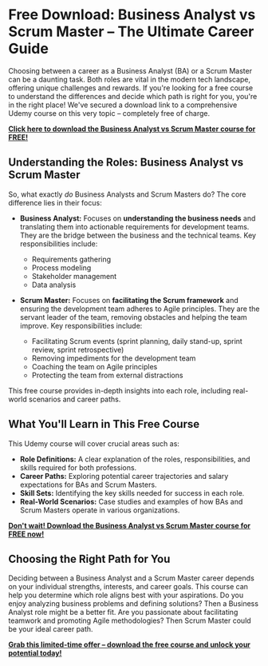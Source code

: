 # Free Download: Business Analyst vs Scrum Master – The Ultimate Career Guide

Choosing between a career as a Business Analyst (BA) or a Scrum Master can be a daunting task. Both roles are vital in the modern tech landscape, offering unique challenges and rewards. If you're looking for a free course to understand the differences and decide which path is right for you, you're in the right place! We've secured a download link to a comprehensive Udemy course on this very topic – completely free of charge.

[**Click here to download the Business Analyst vs Scrum Master course for FREE!**](https://udemywork.com/business-analyst-vs-scrum-master)

## Understanding the Roles: Business Analyst vs Scrum Master

So, what exactly *do* Business Analysts and Scrum Masters do? The core difference lies in their focus:

*   **Business Analyst:** Focuses on **understanding the business needs** and translating them into actionable requirements for development teams. They are the bridge between the business and the technical teams. Key responsibilities include:
    *   Requirements gathering
    *   Process modeling
    *   Stakeholder management
    *   Data analysis

*   **Scrum Master:** Focuses on **facilitating the Scrum framework** and ensuring the development team adheres to Agile principles. They are the servant leader of the team, removing obstacles and helping the team improve. Key responsibilities include:
    *   Facilitating Scrum events (sprint planning, daily stand-up, sprint review, sprint retrospective)
    *   Removing impediments for the development team
    *   Coaching the team on Agile principles
    *   Protecting the team from external distractions

This free course provides in-depth insights into each role, including real-world scenarios and career paths.

## What You'll Learn in This Free Course

This Udemy course will cover crucial areas such as:

*   **Role Definitions:** A clear explanation of the roles, responsibilities, and skills required for both professions.
*   **Career Paths:** Exploring potential career trajectories and salary expectations for BAs and Scrum Masters.
*   **Skill Sets:** Identifying the key skills needed for success in each role.
*   **Real-World Scenarios:** Case studies and examples of how BAs and Scrum Masters operate in various organizations.

[**Don't wait! Download the Business Analyst vs Scrum Master course for FREE now!**](https://udemywork.com/business-analyst-vs-scrum-master)

## Choosing the Right Path for You

Deciding between a Business Analyst and a Scrum Master career depends on your individual strengths, interests, and career goals. This course can help you determine which role aligns best with your aspirations. Do you enjoy analyzing business problems and defining solutions? Then a Business Analyst role might be a better fit. Are you passionate about facilitating teamwork and promoting Agile methodologies? Then Scrum Master could be your ideal career path.

[**Grab this limited-time offer – download the free course and unlock your potential today!**](https://udemywork.com/business-analyst-vs-scrum-master)
